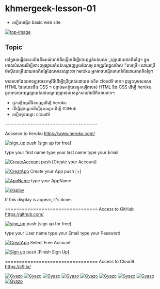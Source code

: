 # khmergeek-lesson-01

 - របៀបបង្កើត basic web site

[![top-image](https://i.gyazo.com/1ef3bdb97ea3b81dd9cc74d98485f325.gif)](https://gyazo.com/1ef3bdb97ea3b81dd9cc74d98485f325)


## Topic

នៅក្នុងមេរៀននេះយើងនឹងពណ៌នាអំពីរបៀបដើម្បីបោះពុម្ពតំបន់បណ
្ដាញដោយឥតគិតថ្លៃ។ ក្នុងគោលបំណងដើម្បីបោះពុម្ពផ្សាយតំបន់បណ្តាញមួយដែលអ្
នកត្រូវតែជួលម៉ាស៊
ីនបម្រើ។ ដោយប្រើម៉ាស៊ីនបម្រើដោយឥតគិតថ្លៃដែលមានឈ្មោះថា heroku អ្នកអាចបង្កើតគេហទំព័រដោយឥតគិតថ្លៃ។

មានសេវាដែលអាចត្រូវបានកម្មវិធីដើម្បីប្រើប្រាស់ដោយឥ
តគិត cloud9 មាន។ ដូច្នេះសូមសរសេរ HTML ដែលបាននិង CSS ។
បន្ទាប់មកខ្ញុំបានផ្ទុកឡើងរបស់ HTML និង CSS ដើម្បី heroku, អ្នកអាចបោះពុម្ពផ្សាយតំបន់បណ្តាញផ្ទាល់របស់ពួកគេនៅលើពិភពលោក។

 * ផ្ទុកឡើងនូវវិធីសាស្រ្តដើម្បី heroku
 * តើធ្វើដូចម្តេចដើម្បីចុះឈ្មោះដើម្បី GitHub
 * របៀបចុះឈ្មោះ cloud9

=================================

Accsece to heroku
https://www.heroku.com/

[![sign_up](https://i.gyazo.com/c8477b8d394ee6eeebfcec6d74faea01.png)](https://gyazo.com/c8477b8d394ee6eeebfcec6d74faea01)
push [sign up for free]

type your first name
type your last  name
type your Email

[![CreateAccount](https://i.gyazo.com/2973923cf63f0a03c350ae55652cd6b2.png)](https://gyazo.com/2973923cf63f0a03c350ae55652cd6b2)
push [Create your Account]

[![CreatApp](https://i.gyazo.com/16178caf466a7d1c578ac5075f33eb04.png)](https://gyazo.com/16178caf466a7d1c578ac5075f33eb04)
Create your App
push [+]


[![AppName](https://i.gyazo.com/c9fcf6dd4a4ba973e353cb92ef01407b.png)](https://gyazo.com/c9fcf6dd4a4ba973e353cb92ef01407b)
type your AppName



[![display](https://i.gyazo.com/cab28037998c5fbdcda9ae53a219848d.png)](https://gyazo.com/cab28037998c5fbdcda9ae53a219848d)

If this display is appear, it's done.


=================================
Access to  GitHub
https://github.com/


[![sign_up](https://i.gyazo.com/fcbc0598296a3f0d85ce810e5847fed8.png)](https://gyazo.com/fcbc0598296a3f0d85ce810e5847fed8)
push [sign up for free]

type your User name
type your Email
type your Password

[![CreatApp](https://i.gyazo.com/577fb3fbc6870eecb8b1a9d89561f44b.png)](https://gyazo.com/577fb3fbc6870eecb8b1a9d89561f44b)
Select Free Account

[![Sign up](https://i.gyazo.com/88c900a681f288bbcf4e75a01058a8c2.png)](https://gyazo.com/88c900a681f288bbcf4e75a01058a8c2)
push [Finish Sign Up]


=================================
Access to Cloud9
https://c9.io/


[![Gyazo](https://i.gyazo.com/40bc5180e72951edc224cb7f23582ee3.png)](https://gyazo.com/40bc5180e72951edc224cb7f23582ee3)
[![Gyazo](https://i.gyazo.com/b7f87c1fdf3c6d17aad347f585131461.png)](https://gyazo.com/b7f87c1fdf3c6d17aad347f585131461)
[![Gyazo](https://i.gyazo.com/bba2154ab9bb9d4801291048c212e6dc.png)](https://gyazo.com/bba2154ab9bb9d4801291048c212e6dc)
[![Gyazo](https://i.gyazo.com/ab45827bdf36fc2f1b36af20ddbc6ade.png)](https://gyazo.com/ab45827bdf36fc2f1b36af20ddbc6ade)
[![Gyazo](https://i.gyazo.com/74818b244b288658ce934c1973e4a76f.png)](https://gyazo.com/74818b244b288658ce934c1973e4a76f)
[![Gyazo](https://i.gyazo.com/d562bbf34891251e8368225ed9d81698.png)](https://gyazo.com/d562bbf34891251e8368225ed9d81698)
[![Gyazo](https://i.gyazo.com/36bd50e39671e7b8cc815045821f8198.png)](https://gyazo.com/36bd50e39671e7b8cc815045821f8198)
[![Gyazo](https://i.gyazo.com/0ec68aadd22d0a1ad11c2b86bdf115a6.png)](https://gyazo.com/0ec68aadd22d0a1ad11c2b86bdf115a6)
[![Gyazo](https://i.gyazo.com/e1011e472e8655564912366cd383d087.png)](https://gyazo.com/e1011e472e8655564912366cd383d087)
